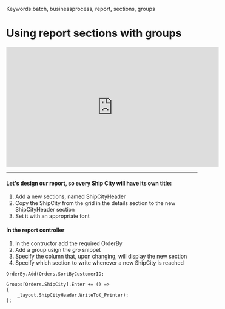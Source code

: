 ﻿Keywords:batch, businessprocess, report, sections, groups

# Using report sections with groups

<iframe width="560" height="315" src="https://www.youtube.com/embed/YLe2IfL5dOM?list=PL1DEQjXG2xnLss44EgCJq1bAM-Blgf2jd" frameborder="0" allowfullscreen></iframe>

---

#### Let's design our report, so every Ship City will have its own title:
1. Add a new sections, named ShipCityHeader
2. Copy the ShipCity from the grid in the details section to the new ShipCityHeader section
3. Set it with an appropriate font 

#### In the report controller
1. In the contructor add the required OrderBy
2. Add a group usign the *gro* snippet
3. Specify the column that, upon changing, will display the new section
4. Specify which section to write whenever a new ShipCity is reached


```csdiff
OrderBy.Add(Orders.SortByCustomerID;

Groups[Orders.ShipCity].Enter += () => 
{
    _layout.ShipCityHeader.WriteTo(_Printer);
};

```